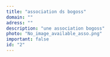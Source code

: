```yaml
---
title: "association ds bogoss"
domain: ""
adress: ""
description: "une association bogoss"
photo: "No_image_available_asso.png"
important: false
id: "2"
---
```

